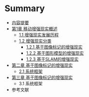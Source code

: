 # Summary

* [内容提要](README.md)
* [第1章 移动增强现实概述](chapter1.md)
  * [1.1 增强现实发展历程](chapter1/11-zeng-qiang-xian-shi.md)
  * [1.2 增强现实分类](chapter1/12-zeng-qiang-xian-shi-fen-lei.md)
    * [1.2.1 基于图像标记的增强现实](chapter1/12-zeng-qiang-xian-shi-fen-lei/121-ji-yu-tu-xiang-biao-ji-de-zeng-qiang-xian-shi.md)
    * [1.2.2 基于图形模型的增强现实](chapter1/12-zeng-qiang-xian-shi-fen-lei/121-ji-yu-tu-xing-mo-xing-de-zeng-qiang-xian-shi.md)
    * [1.2.3 基于SLAM的增强现实](chapter1/12-zeng-qiang-xian-shi-fen-lei/123-ji-yu-slam-de-zeng-qiang-xian-shi.md)
* [第二章 基于图像标记的增强现实](di-er-zhang-opencv-jian-jie.md)
  * [2.1 系统框架](di-er-zhang-opencv-jian-jie/21.md)
* [第三章 基于图像标记的增强现实](di-san-zhang-ji-yu-tu-xiang-biao-ji-de-zeng-qiang-xian-shi.md)
  * 3.1 系统框架
* 参考文献

